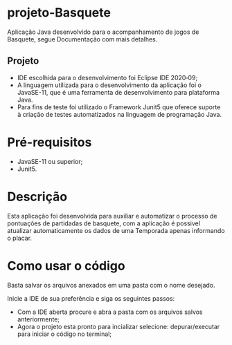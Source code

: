 # projeto-Basquete
Aplicação Java desenvolvido para o acompanhamento de jogos de Basquete, segue Documentação com mais detalhes.


## Projeto

- IDE escolhida para o desenvolvimento foi Eclipse IDE 2020‑09;
- A linguagem utilizada para o desenvolvimento da aplicação foi o JavaSE-11, que é uma ferramenta de desenvolvimento para plataforma Java.
- Para fins de teste foi utilizado o Framework Junit5 que oferece suporte à criação de testes automatizados na linguagem de programação Java.


# Pré-requisitos

- JavaSE-11 ou superior;
- Junit5.

# Descrição

Esta aplicação foi desenvolvida para auxiliar e automatizar o processo de pontuações de partidadas de basquete, com a aplicação
é possivel atualizar automaticamente os dados de uma Temporada apenas informando o placar.

# Como usar o código
 Basta salvar os arquivos anexados em uma pasta com o nome desejado.
 
Inicie a IDE de sua preferência e siga os seguintes passos: 

- Com a IDE aberta procure e abra a pasta  com os arquivos salvos anteriormente;
- Agora o projeto esta pronto para incializar selecione: depurar/executar para iniciar o código no terminal;
